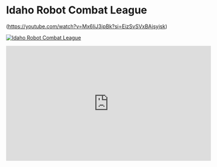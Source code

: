 # Idaho Robot Combat League
(https://youtube.com/watch?v=Mx6IiJ3ipBk?si=EizSvSVxBAjsyjsk)

[![Idaho Robot Combat League](https://youtu.be/Mx6IiJ3ipBk?si=EizSvSVxBAjsyjsk/0.jpg)](https://youtube.com/watch?v=Mx6IiJ3ipBk?si=EizSvSVxBAjsyjsk)



<iframe width="560" height="315" src="https://youtu.be/Mx6IiJ3ipBk?si=EizSvSVxBAjsyjsk" frameborder="0" allowfullscreen></iframe>



